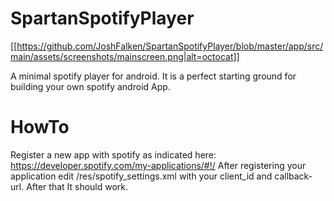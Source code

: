 # SpartanSpotifyPlayer

[[https://github.com/JoshFalken/SpartanSpotifyPlayer/blob/master/app/src/main/assets/screenshots/mainscreen.png|alt=octocat]]

A minimal spotify player for android. It is a perfect starting ground for building your own spotify android App.

# HowTo

Register a new app with spotify as indicated here: https://developer.spotify.com/my-applications/#!/ After registering your application edit /res/spotify_settings.xml with your client_id and callback-url. After that It should work.






